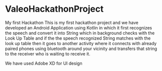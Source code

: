 # ValeoHackathonProject
My first Hackathon 
This is my first hackathon project and we have developed an Android Application using Kotlin in which it 
first recognizes the speech and convert it into String which in background checks with the Look Up Table 
and if the the speech recognized String matches with the look up table then it goes to another activity where it 
connects with already paired phones using bluetooth around your vicinity and transfers that string to the receiver
who is waiting to receive it.

We have used Adobe XD for UI design
